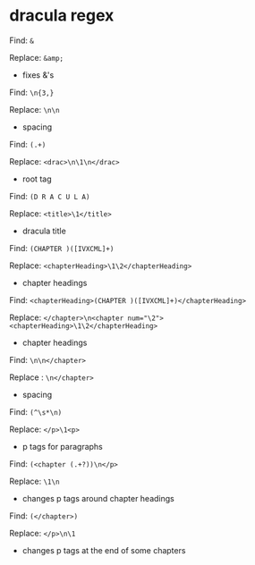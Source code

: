 # dracula regex

Find: ` & `

Replace: ` &amp; `
- fixes &'s

Find: ` \n{3,} `

Replace: ` \n\n `
- spacing

Find: ` (.+) `

Replace: ` <drac>\n\1\n</drac> `
- root tag

Find: ` (D R A C U L A) `
 
Replace: ` <title>\1</title> `
- dracula title
 
Find: ` (CHAPTER )([IVXCML]+) `
 
Replace: ` <chapterHeading>\1\2</chapterHeading> `
- chapter headings
 
Find: ` <chapterHeading>(CHAPTER )([IVXCML]+)</chapterHeading> `

Replace: ` </chapter>\n<chapter num="\2"><chapterHeading>\1\2</chapterHeading> `
- chapter headings

Find: ` \n\n</chapter> `

Replace : ` \n</chapter> `
- spacing

Find: ` (^\s*\n) `

Replace: ` </p>\1<p> `
- p tags for paragraphs

Find: ` (<chapter (.+?))\n</p> `

Replace: ` \1\n `
- changes p tags around chapter headings

Find: ` (</chapter>) `

Replace: ` </p>\n\1 `
- changes p tags at the end of some chapters